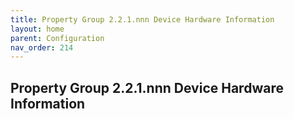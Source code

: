 ```yaml
---
title: Property Group 2.2.1.nnn Device Hardware Information
layout: home
parent: Configuration
nav_order: 214
---
```


## Property Group 2.2.1.nnn Device Hardware Information

#
